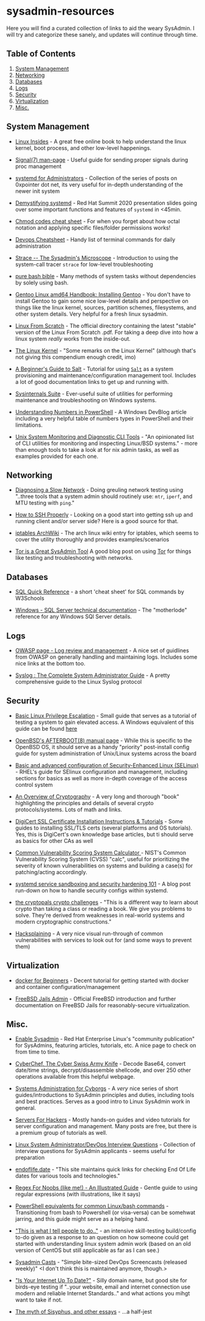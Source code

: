 # sysadmin-resources
Here you will find a curated collection of links to aid the weary SysAdmin. I will try and categorize these sanely, and updates will continue through time.

## Table of Contents

1. [System Management](#system-management)
2. [Networking](#networking)
3. [Databases](#databases)
4. [Logs](#logs)
5. [Security](#security)
6. [Virtualization](#virtualization)
7. [Misc.](#misc)

## System Management
+ [Linux Insides](https://0xax.gitbooks.io/linux-insides/) - A great free online book to help understand the linux kernel, boot process, and other low-level happenings.

+ [Signal(7) man-page](http://man7.org/linux/man-pages/man7/signal.7.html) - Useful guide for sending proper signals during proc management

+ [systemd for Administrators](https://gist.github.com/bcremer/8cdf6900c35dda65f387) - Collection of the series of posts on 0xpointer dot net, its very useful for in-depth understanding of the newer init system

+ [Demystifying systemd](https://people.redhat.com/bbreard/presos/Demystifying_systemd_Summit_2020.pdf) - Red Hat Summit 2020 presentation slides going over some important functions and features of `systemd` in <45min.

+ [Chmod codes cheat sheet](https://gist.github.com/juanarbol/c44e736be70279c1fd5d68aa24f9d8be) - For when you forget about how octal notation and applying specific files/folder permissions works!

+ [Devops Cheatsheet](https://rubytune.com/cheat/) - Handy list of terminal commands for daily administration

+ [Strace -- The Sysadmin's Microscope](https://blogs.oracle.com/linux/strace-the-sysadmins-microscope-v2) - Introduction to using the system-call tracer `strace` for low-level troubleshooting

+ [pure bash bible](https://github.com/dylanaraps/pure-bash-bible) - Many methods of system tasks without dependencies by solely using bash.

+ [Gentoo Linux amd64 Handbook: Installing Gentoo](https://wiki.gentoo.org/wiki/Handbook:AMD64/Full/Installation) - You don't have to install Gentoo to gain some nice low-level details and perspective on things like the linux kernel, sources, partition schemes, filesystems, and other system details. Very helpful for a fresh linux sysadmin.

+ [Linux From Scratch](http://www.linuxfromscratch.org/lfs/downloads/stable/) - The official directory containing the latest "stable" version of the Linux From Scratch .pdf. For taking a deep dive into how a linux system _really_ works from the inside-out.

+ [The Linux Kernel](https://archive.ph/WKpj3) - "Some remarks on the Linux Kernel" (although that's not giving this compendium enough credit, imo)

+ [A Beginner's Guide to Salt](https://www.linode.com/docs/guides/beginners-guide-to-salt/) - Tutorial for using [`Salt`](https://www.saltstack.com/) as a system provisioning and maintenance/configuration management tool. Includes a lot of good documentation links to get up and running with.

+ [Sysinternals Suite](https://docs.microsoft.com/en-us/sysinternals/downloads/sysinternals-suite) - Ever-useful suite of utilities for performing maintenance and troubleshooting on Windows systems.

+ [Understanding Numbers in PowerShell](https://devblogs.microsoft.com/scripting/understanding-numbers-in-powershell/) - A Windows DevBlog article including a very helpful table of numbers types in PowerShell and their limitations.

+ [Unix System Monitoring and Diagnostic CLI Tools](https://docs.monadical.com/s/system-monitoring-tools) - "An opinionated list of CLI utilities for monitoring and inspecting Linux/BSD systems." - more than enough tools to take a look at for nix admin tasks, as well as examples provided for each one.

## Networking
+ [Diagnosing a Slow Network](https://alta3.com/blog/diagnosing-a-slow-network) - Doing greuling network testing using "..three tools that a system admin should routinely use: `mtr`, `iperf`, and MTU testing with `ping`."
 
+ [How to SSH Properly](https://gravitational.com/blog/how-to-ssh-properly/) - Looking on a good start into getting ssh up and running client and/or server side? Here is a good source for that.

+ [iptables ArchWiki](https://wiki.archlinux.org/index.php/Iptables) - The arch linux wiki entry for iptables, which seems to cover the utility thoroughly and provides examples/scenarios

+ [Tor is a Great SysAdmin Tool](https://www.jamieweb.net/blog/tor-is-a-great-sysadmin-tool/)  A good blog post on using [Tor](https://www.torproject.org/) for things like testing and troubleshooting with networks.

## Databases
+ [SQL Quick Reference](https://www.w3schools.com/SQL/sql_quickref.asp) - a short 'cheat sheet' for SQL commands by W3Schools

+ [Windows - SQL Server technical documentation](https://docs.microsoft.com/en-us/sql/sql-server/?view=sqlallproducts-allversions) - The "motherlode" reference for any Windows SQl Server details.

## Logs
+ [OWASP page - Log review and management](https://www.owasp.org/index.php/Log_review_and_management) - A nice set of guidlines from OWASP on generally handling and maintaining logs. Includes some nice links at the bottom too.

+ [Syslog : The Complete System Administrator Guide](https://devconnected.com/syslog-the-complete-system-administrator-guide/) - A pretty comprehensive guide to the Linux Syslog protocol

## Security
+ [Basic Linux Privilege Escalation](https://blog.g0tmi1k.com/2011/08/basic-linux-privilege-escalation/) - Small guide that serves as a tutorial of testing a system to gain elevated access. A Windows equivalent of this guide can be found [here](https://www.absolomb.com/2018-01-26-Windows-Privilege-Escalation-Guide/)

+ [OpenBSD's AFTERBOOT(8) manual page](https://man.openbsd.org/afterboot) - While this is specific to the OpenBSD OS, it should serve as a handy "priority" post-install config guide for system administration of Unix/Linux systems across the board

+ [Basic and advanced configuration of Security-Enhanced Linux (SELinux)](https://access.redhat.com/documentation/en-us/red_hat_enterprise_linux/7/html/selinux_users_and_administrators_guide/index) - RHEL's guide for SElinux configuration and management, including sections for basics as well as more in-depth coverage of the access control system

+ [An Overview of Cryptography](https://www.garykessler.net/library/crypto.html) - A very long and thorough "book" highlighting the principles and details of several crypto protocols/systems. Lots of math and links.

+ [DigiCert SSL Certificate Installation Instructions & Tutorials](https://www.digicert.com/kb/ssl-certificate-installation.htm) - Some guides to installing SSL/TLS certs (several platforms and OS tutorials). Yes, this is DigiCert's own knowledge base articles, but ti should serve as basics for other CAs as well

+ [Common Vulnerability Scoring System Calculator ](https://nvd.nist.gov/vuln-metrics/cvss/v2-calculator) - NIST's Common Vulnerability Scoring System (CVSS) "calc", useful for prioritizing the severity of known vulnerabilities on systems and building a case(s) for patching/acting accordingly. 

+ [systemd service sandboxing and security hardening 101](https://www.ctrl.blog/entry/systemd-service-hardening.html) - A blog post run-down on how to handle security configs within systemd.

+ [the cryptopals crypto challenges](https://www.cryptopals.com/) - "This is a different way to learn about crypto than taking a class or reading a book. We give you problems to solve. They're derived from weaknesses in real-world systems and modern cryptographic constructions."

+ [Hacksplaining](https://www.hacksplaining.com/lessons) - A very nice visual run-through of common vulnerabilities with services to look out for (and some ways to prevent them)

## Virtualization
+ [docker for Beginners](https://docker-curriculum.com/) - Decent tutorial for getting started with docker and container configuration/management

+ [FreeBSD Jails Admin](https://www.freebsd.org/doc/handbook/jails.html) - Official FreeBSD introduction and further documentation on FreeBSD Jails for reasonably-secure virtualization.

## Misc.
+ [Enable Sysadmin](https://www.redhat.com/sysadmin/) - Red Hat Enterprise Linux's "community publication" for SysAdmins, featuring articles, tutorials, etc. A nice page to check on from time to time.

+ [CyberChef, The Cyber Swiss Army Knife](https://gchq.github.io/CyberChef/) - Decode Base64, convert date/time strings, decrypt/disassemble shellcode, and over 250 other operations available from this helpful webpage.

+ [Systems Administration for Cyborgs](http://cyborginstitute.org/projects/administration/) - A _very_ nice series of short guides/introductions to SysAdmin principles and duties, including tools and best practices. Serves as a good intro to Linux SysAdmin work in general.

+ [Servers For Hackers](https://serversforhackers.com/) - Mostly hands-on guides and video tutorials for server configuration and management. Many posts are free, but there is a premium group of tutorials as well.

+ [Linux System Administrator/DevOps Interview Questions](https://github.com/chassing/linux-sysadmin-interview-questions) - Collection of interview questions for SysAdmin applicants - seems useful for preparation

+ [endoflife.date](https://endoflife.date/) - "This site maintains quick links for checking End Of Life dates for various tools and technologies."

+ [Regex For Noobs (like me!) - An Illustrated Guide](https://www.janmeppe.com/blog/regex-for-noobs/) - Gentle guide to using regular expressions (with illustrations, like it says)

+ [PowerShell equivalents for common Linux/bash commands](https://mathieubuisson.github.io/powershell-linux-bash/) - Transitioning from bash to Powershell (or visa-versa) can be somehwat jarring, and this guide might serve as a helping hand.

+ ["This is what I tell people to do.."](https://www.reddit.com/r/linuxadmin/comments/2s924h/how_did_you_get_your_start/cnnw1ma/) - an intensive skill-testing build/config to-do given as a response to an question on how someone could get started with understanding linux system admin work (based on an old version of CentOS but still applicable as far as I can see.)

+ [Sysadmin Casts](https://sysadmincasts.com/) - "Simple bite-sized DevOps Screencasts (released weekly)" <I don't think this is maintained anymore, though.>

+ ["Is Your Internet Up To Date?"](https://internet.nl/) - Silly domain name, but good site for birds-eye testing if "..your website, email and internet connection use modern and reliable Internet Standards.." and what actions you mihgt want to take if not.

+ [The myth of Sisyphus, and other essays](https://www2.hawaii.edu/~freeman/courses/phil360/16.%20Myth%20of%20Sisyphus.pdf) - ...a half-jest
